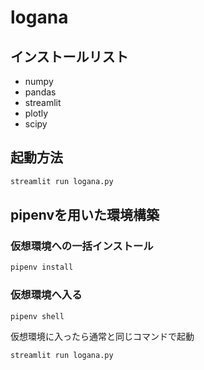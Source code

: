 # logana

## インストールリスト

- numpy
- pandas
- streamlit
- plotly
- scipy

## 起動方法

```bash
streamlit run logana.py
```

## pipenvを用いた環境構築

### 仮想環境への一括インストール

```bash
pipenv install
```

### 仮想環境へ入る

```bash
pipenv shell
```

仮想環境に入ったら通常と同じコマンドで起動

```bash
streamlit run logana.py
```
